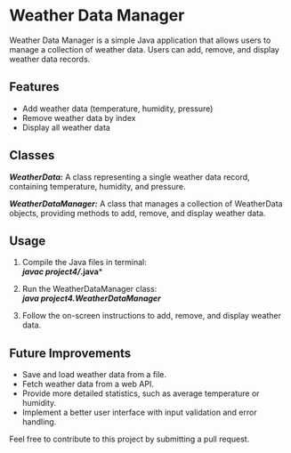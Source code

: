 # Weather Data Manager
Weather Data Manager is a simple Java application that allows users to manage a collection of weather data. Users can add, remove, and display weather data records.

## Features
* Add weather data (temperature, humidity, pressure)
* Remove weather data by index
* Display all weather data

## Classes
***WeatherData:*** A class representing a single weather data record, containing temperature, humidity, and pressure.

***WeatherDataManager:*** A class that manages a collection of WeatherData objects, providing methods to add, remove, and display weather data.

## Usage
1. Compile the Java files in terminal:  
***javac project4/*.java***

2. Run the WeatherDataManager class:  
***java project4.WeatherDataManager***

3. Follow the on-screen instructions to add, remove, and display weather data.

## Future Improvements
* Save and load weather data from a file.
* Fetch weather data from a web API.
* Provide more detailed statistics, such as average temperature or humidity.
* Implement a better user interface with input validation and error handling.

Feel free to contribute to this project by submitting a pull request.
